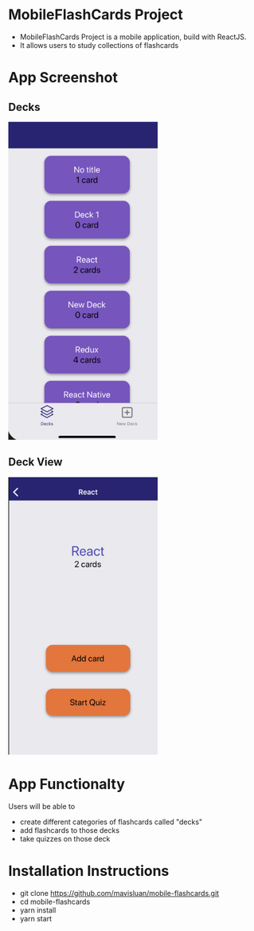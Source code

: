 # MobileFlashCards Project

- MobileFlashCards Project is a mobile application, build with ReactJS. 
- It allows users to study collections of flashcards


# App Screenshot

## Decks 
<img src='utils/icons/decks.png' width='300'>


## Deck View
<img src='utils/icons/deck.png' width='300'>


# App Functionalty

Users will be able to
- create different categories of flashcards called "decks"
- add flashcards to those decks
- take quizzes on those deck


# Installation Instructions

- git clone https://github.com/mavisluan/mobile-flashcards.git
- cd mobile-flashcards
- yarn install
- yarn start

